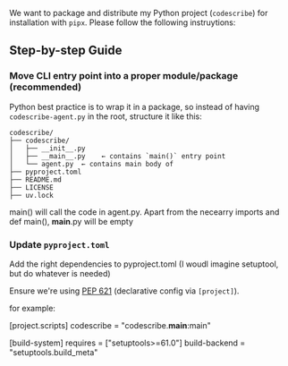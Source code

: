 We want to package and distribute my  Python project (`codescribe`) for installation with `pipx`. Please follow the following instruytions:


## Step-by-step Guide
###  **Move CLI entry point into a proper module/package (recommended)**

Python best practice is to wrap it in a package, so instead of having `codescribe-agent.py` in the root, structure it like this:

```
codescribe/
├── codescribe/
│   ├── __init__.py
│   ├── __main__.py    ← contains `main()` entry point
│   └── agent.py  ← contains main body of 
├── pyproject.toml
├── README.md
├── LICENSE
├── uv.lock
```

main() will call the code in agent.py. Apart from the necearry imports and def main(), __main__.py will be empty


### **Update `pyproject.toml`**

Add the right dependencies to pyproject.toml (I woudl imagine setuptool, but do whatever is needed)


Ensure we're using [PEP 621](https://peps.python.org/pep-0621/) (declarative config via `[project]`). 

for example:

[project.scripts]
codescribe = "codescribe.__main__:main"

[build-system]
requires = ["setuptools>=61.0"]
build-backend = "setuptools.build_meta"
```

